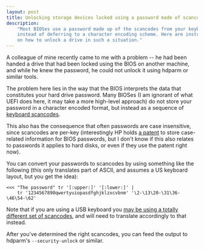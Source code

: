 ```yaml
---
layout: post
title: Unlocking storage devices locked using a password made of scancodes
description:
    "Most BIOSes use a password made up of the scancodes from your keyboard
    instead of deferring to a character encoding scheme. Here are instructions
    on how to unlock a drive in such a situation."
---
```


A colleague of mine recently came to me with a problem -- he had been handed a
drive that had been locked using the BIOS on another machine, and while he knew
the password, he could not unlock it using hdparm or similar tools.

The problem here lies in the way that the BIOS interprets the data that
constitutes your hard drive password. Many BIOSes (I am ignorant of what UEFI
does here, it may take a more high-level approach) do not store your password
in a character encoded format, but instead as a sequence of [keyboard
scancodes][scancodes].

This also has the consequence that often passwords are case insensitive, since
scancodes are per-key (interestingly HP holds [a patent][patent] to store
case-related information for BIOS passwords, but I don't know if this also
relates to passwords it applies to hard disks, or even if they use the patent
right now).

You can convert your passwords to scancodes by using something like the
following (this only translates part of ASCII, and assumes a US keyboard
layout, but you get the idea):

    <<< "The password" tr '[:upper:]' '[:lower:]' |
        tr '1234567890qwertyuiopasdfghjklzxcvbnm' '\2-\13\20-\31\36-\46\54-\62'

Note that if you are using a USB keyboard you [may be using a totally different
set of scancodes][usb], and will need to translate accordingly to that instead.

After you've determined the right scancodes, you can feed the output to
hdparm's `--security-unlock` or similar.

[patent]: http://www.google.com/patents/US7619544
[usb]: http://www.win.tue.nl/~aeb/linux/kbd/scancodes-14.html
[scancodes]: http://www.barcodeman.com/altek/mule/scandoc.php
